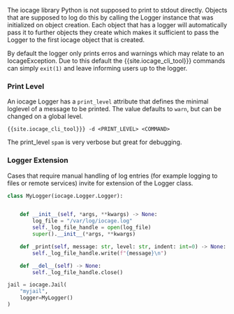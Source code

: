 The iocage library Python is not supposed to print to stdout directly.
Objects that are supposed to log do this by calling the Logger instance that was initialized on object creation.
Each object that has a logger will automatically pass it to further objects they create which makes it sufficient to pass the Logger to the first iocage object that is created.

By default the logger only prints erros and warnings which may relate to an IocageException.
Due to this default the {{site.iocage_cli_tool}}} commands can simply `exit(1)` and leave informing users up to the logger.

### Print Level

An iocage Logger has a `print_level` attribute that defines the minimal loglevel of a message to be printed.
The value defaults to `warn`, but can be changed on a global level.

```
{{site.iocage_cli_tool}}} -d <PRINT_LEVEL> <COMMAND>
```

The print_level `spam` is very verbose but great for debugging.

### Logger Extension

Cases that require manual handling of log entries (for example logging to files or remote services) invite for extension of the Logger class.


```python
class MyLogger(iocage.Logger.Logger):


	def __init__(self, *args, **kwargs) -> None:
		log_file = "/var/log/iocage.log"
		self._log_file_handle = open(log_file)
		super().__init__(*args, **kwargs)

	def _print(self, message: str, level: str, indent: int=0) -> None:
        self._log_file_handle.write(f"{message}\n")

    def __del__(self) -> None:
    	self._log_file_handle.close()

jail = iocage.Jail(
	"myjail",
	logger=MyLogger()
)
```

